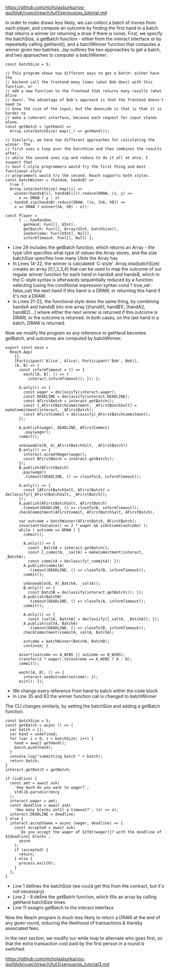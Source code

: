 https://github.com/nicholasburka/rps-gui/blob/vuecli/reach/tut1/seriousrps_tutorial.md

In order to make draws less likely, we can collect a batch of moves from each player, and compute an outcome by finding the first hand in a batch that returns a winner (or returning a draw if there is none). First, we specify the batchSize, a getBatch function - either from the interact interface or by repeatedly calling getHand(), and a batchWinner function that computes a winner given two batches. Jay outlines the two approaches to get a batch, and two approaches to computer a batchWinner: 
```
const batchSize = 5;

// This program shows two different ways to get a batch: either have the
// backend call the frontend many times (what Bob does) with this function, or
// add a new function to the frontend that returns many results (what Alice
// does). The advantage of Bob's approach is that the frontend doesn't need to
// know the size of the input, but the downside is that is that it is harder to
// make a coherent interface, because each request for input stands alone.
const getBatch = (getHand) =>
  Array.iota(batchSize).map((_) => getHand());

// Similarly, we have two different approaches for calculating the winner. The
// first uses a loop over the batchSize and then combines the results after,
// while the second uses zip and reduce to do it all at once. I suspect that
// most C-style programmers would try the first thing and most functional-style
// programmers would try the second. Reach supports both styles.
const batchWinner = (handsA, handsB) =>
  true ?
  Array.iota(batchSize).map((i) =>
    winner(handsA[i], handsB[i])).reduce(DRAW, (x, y) =>
      x == DRAW ? y : x)
  : handsA.zip(handsB).reduce(DRAW, ((o, [hA, hB]) =>
    o == DRAW ? winner(hA, hB) : o));

const Player =
      { ...hasRandom,
        getHand: Fun([], UInt),
        getBatch: Fun([], Array(UInt, batchSize)),
        seeOutcome: Fun([UInt], Null),
        informTimeout: Fun([], Null) };
```
- Line 29 includes the getBatch function, which returns an Array - the type UInt specifies what type of values the Array stores, and the size batchSize specifies how many UInts the Array has
- In Lines 14-22, the winner is calculated 'C-style'. Array.iota(batchSize) creates an array [0,1,2,3,4] that can be used to map the outcome of our regular winner function for each hand in handsA and handsB, which in the C-style syntax is afterwards sequentially reduced by a function selecting (using the conditional expression syntax cond ? true_val : false_val) the next hand if this hand is a DRAW, or returning this hand if it's not a DRAW. 
- In Lines 21-22, the functional style does the same thing, by combining handsA and handsB into one array [(handA1, handB1), (handA2, handB2)...] where either the next winner is returned if this outcome is DRAW, or the outcome is returned. In both cases, on the last hand in a batch, DRAW is returned.

Now we modify the program so any reference to getHand becomes getBatch, and outcomes are computed by batchWinner. 

```
export const main =
  Reach.App(
    {},
    [Participant('Alice', Alice), Participant('Bob', Bob)],
    (A, B) => {
      const informTimeout = () => {
        each([A, B], () => {
          interact.informTimeout(); }); };

      A.only(() => {
        const wager = declassify(interact.wager); 
        const DEADLINE = declassify(interact.DEADLINE);
        const AFirstBatch = interact.getBatch();
        const [_AFirstBatchCommitment, _AFirstBatchSalt] = makeCommitment(interact, _AFirstBatch);
        const AFirstCommit = declassify(_AFirstBatchCommitment);
      });

      A.publish(wager, DEADLINE, AFirstCommit)
        .pay(wager);
      commit();

      unknowable(B, A(_AFirstBatchSalt, _AFirstBatch))
      B.only(() => {
        interact.acceptWager(wager); 
        const BFirstBatch = interact.getBatch();
      });
      B.publish(BFirstBatch)
       .pay(wager)
        .timeout(DEADLINE, () => closeTo(A, informTimeout));

      A.only(() => {
        const [AFirstBatchSalt, AFirstBatch] = declassify([_AFirstBatchSalt, _AFirstBatch]);
      });
      A.publish(AFirstBatchSalt, AFirstBatch)
       .timeout(DEADLINE, () => closeTo(B, informTimeout));
      checkCommitment(AFirstCommit, AFirstBatchSalt, AFirstBatch);

      var outcome = batchWinner(AFirstBatch, BFirstBatch);
      invariant(balance() == 2 * wager && isOutcome(outcome) );
      while ( outcome == DRAW ) {
        commit();

        A.only(() => {
          const _BatchA = interact.getBatch();
          const [_commitA, _saltA] = makeCommitment(interact, _BatchA);
          const commitA = declassify(_commitA); });
        A.publish(commitA)
          .timeout(DEADLINE, () => closeTo(B, informTimeout));
        commit();

        unknowable(B, A(_BatchA, _saltA));
        B.only(() => {
          const BatchB = declassify(interact.getBatch()); });
        B.publish(BatchB)
          .timeout(DEADLINE, () => closeTo(A, informTimeout));
        commit();

        A.only(() => {
          const [saltA, BatchA] = declassify([_saltA, _BatchA]); });
        A.publish(saltA, BatchA)
          .timeout(DEADLINE, () => closeTo(B, informTimeout));
        checkCommitment(commitA, saltA, BatchA);

        outcome = batchWinner(BatchA, BatchB);
        continue; }

      assert(outcome == A_WINS || outcome == B_WINS);
      transfer(2 * wager).to(outcome == A_WINS ? A : B);
      commit();

      each([A, B], () => {
        interact.seeOutcome(outcome); });
      exit(); });
```
- We change every reference from hand to batch within the code block
- In Line 35 and 63 the winner function call is changed to batchWinner 

The CLI changes similarly, by setting the batchSize and adding a getBatch function.
```
const batchSize = 5;
const getBatch = async () => {
  var batch = [];
  var hand = undefined;
  for (var i = 0; i < batchSize; i++) {
    hand = await getHand();
    batch.push(hand);
  }
  console.log("submitting batch " + batch);
  return batch;
}
interact.getBatch = getBatch;

if (isAlice) {
  const amt = await ask(
    `How much do you want to wager?`,
    stdlib.parseCurrency
  );
  interact.wager = amt;
  const deadline = await ask(
    'How many blocks until a timeout?', (x) => x);
  interact.DEADLINE = deadline;
} else {
  interact.acceptGame = async (wager, deadline) => {
    const accepted = await ask(
      `Do you accept the wager of ${fmt(wager)}? with the deadline of ${deadline} blocks`,
      yesno
    );
    if (accepted) {
      return;
    } else {
      process.exit(0);
    }
  };
}
```
- Line 1 defines the batchSize (we could get this from the contract, but it's not necessary)
- Line 2 - 8 define the getBatch function, which fills an array by calling getHand batchSize times
- Line 11 assigns getBatch to the interact interface

Now the Reach program is much less likely to return a DRAW at the end of any given round, reducing the likelihood of transactions & thereby associated fees. 

In the next section, we modify our while loop to alternate who goes first, so that the extra transaction cost paid by the first person in a round is switched.

https://github.com/nicholasburka/rps-gui/blob/vuecli/reach/tut3/serousrps_tutorial3.md